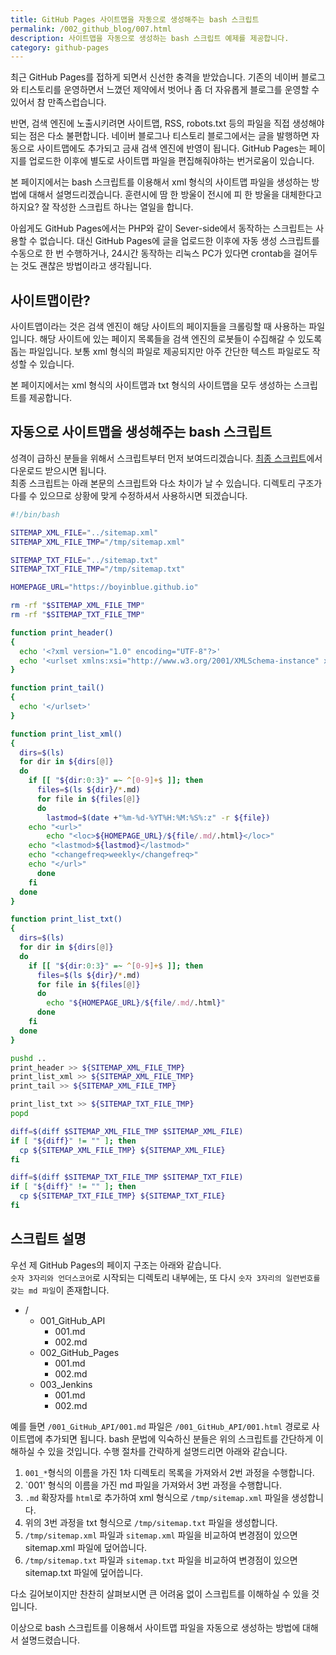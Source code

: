 ```yaml
---
title: GitHub Pages 사이트맵을 자동으로 생성해주는 bash 스크립트
permalink: /002_github_blog/007.html
description: 사이트맵을 자동으로 생성하는 bash 스크립트 예제를 제공합니다.
category: github-pages
---
```

최근 GitHub Pages를 접하게 되면서 신선한 충격을 받았습니다. 
기존의 네이버 블로그와 티스토리를 운영하면서 느꼈던 제약에서 벗어나 
좀 더 자유롭게 블로그를 운영할 수 있어서 참 만족스럽습니다.   


반면, 검색 엔진에 노출시키려면 사이트맵, RSS, robots.txt 등의 파일을 직접 생성해야 되는 점은 다소 불편합니다. 
네이버 블로그나 티스토리 블로그에서는 글을 발행하면 자동으로 사이트맵에도 추가되고 금새 검색 엔진에 반영이 됩니다. 
GitHub Pages는 페이지를 업로드한 이후에 별도로 사이트맵 파일을 편집해줘야하는 번거로움이 있습니다.   
   

본 페이지에서는 bash 스크립트를 이용해서 xml 형식의 사이트맵 파일을 생성하는 방법에 대해서 설명드리겠습니다. 
훈련시에 땀 한 방울이 전시에 피 한 방울을 대체한다고 하지요? 
잘 작성한 스크립트 하나는 열일을 합니다.   
   

아쉽게도 GitHub Pages에서는 PHP와 같이 Sever-side에서 동작하는 스크립트는 사용할 수 없습니다. 
대신 GitHub Pages에 글을 업로드한 이후에 자동 생성 스크립트를 수동으로 한 번 수행하거나, 
24시간 동작하는 리눅스 PC가 있다면 crontab을 걸어두는 것도 괜찮은 방법이라고 생각됩니다.  
   

사이트맵이란?
---

   
사이트맵이라는 것은 검색 엔진이 해당 사이트의 페이지들을 크롤링할 때 사용하는 파일입니다. 
해당 사이트에 있는 페이지 목록들을 검색 엔진의 로봇들이 수집해갈 수 있도록 돕는 파일입니다. 
보통 xml 형식의 파일로 제공되지만 아주 간단한 텍스트 파일로도 작성할 수 있습니다.   
   

본 페이지에서는 xml 형식의 사이트맵과 txt 형식의 사이트맵을 모두 생성하는 스크립트를 제공합니다.   
   

자동으로 사이트맵을 생성해주는 bash 스크립트
---


성격이 급하신 분들을 위해서 스크립트부터 먼저 보여드리겠습니다. 
[최종 스크립트](https://raw.githubusercontent.com/boyinblue/boyinblue.github.io/main/build/make_site_map.sh)에서 다운로드 받으시면 됩니다.   
최종 스크립트는 아래 본문의 스크립트와 다소 차이가 날 수 있습니다. 
디렉토리 구조가 다를 수 있으므로 상황에 맞게 수정하셔서 사용하시면 되겠습니다.   
   
```bash
#!/bin/bash

SITEMAP_XML_FILE="../sitemap.xml"
SITEMAP_XML_FILE_TMP="/tmp/sitemap.xml"

SITEMAP_TXT_FILE="../sitemap.txt"
SITEMAP_TXT_FILE_TMP="/tmp/sitemap.txt"

HOMEPAGE_URL="https://boyinblue.github.io"

rm -rf "$SITEMAP_XML_FILE_TMP"
rm -rf "$SITEMAP_TXT_FILE_TMP"

function print_header()
{
  echo '<?xml version="1.0" encoding="UTF-8"?>'
  echo '<urlset xmlns:xsi="http://www.w3.org/2001/XMLSchema-instance" xsi:schemaLocation="http://www.sitemaps.org/schemas/sitemap/0.9 http://www.sitemaps.org/schemas/sitemap/0.9/sitemap.xsd" xmlns="http://www.sitemaps.org/schemas/sitemap/0.9">' 
}

function print_tail()
{
  echo '</urlset>'
}

function print_list_xml()
{
  dirs=$(ls)
  for dir in ${dirs[@]}
  do
    if [[ "${dir:0:3}" =~ ^[0-9]+$ ]]; then
      files=$(ls ${dir}/*.md)
      for file in ${files[@]}
      do
        lastmod=$(date +"%m-%d-%YT%H:%M:%S%:z" -r ${file})
	echo "<url>"
        echo "<loc>${HOMEPAGE_URL}/${file/.md/.html}</loc>"
	echo "<lastmod>${lastmod}</lastmod>"
	echo "<changefreq>weekly</changefreq>"
	echo "</url>"
      done
    fi
  done
}

function print_list_txt()
{
  dirs=$(ls)
  for dir in ${dirs[@]}
  do
    if [[ "${dir:0:3}" =~ ^[0-9]+$ ]]; then
      files=$(ls ${dir}/*.md)
      for file in ${files[@]}
      do
        echo "${HOMEPAGE_URL}/${file/.md/.html}"
      done
    fi
  done
}

pushd ..
print_header >> ${SITEMAP_XML_FILE_TMP}
print_list_xml >> ${SITEMAP_XML_FILE_TMP}
print_tail >> ${SITEMAP_XML_FILE_TMP}

print_list_txt >> ${SITEMAP_TXT_FILE_TMP}
popd

diff=$(diff $SITEMAP_XML_FILE_TMP $SITEMAP_XML_FILE)
if [ "${diff}" != "" ]; then
  cp ${SITEMAP_XML_FILE_TMP} ${SITEMAP_XML_FILE}
fi

diff=$(diff $SITEMAP_TXT_FILE_TMP $SITEMAP_TXT_FILE)
if [ "${diff}" != "" ]; then
  cp ${SITEMAP_TXT_FILE_TMP} ${SITEMAP_TXT_FILE}
fi
```


스크립트 설명
---
   

우선 제 GitHub Pages의 페이지 구조는 아래와 같습니다.   
`숫자 3자리와 언더스코어`로 시작되는 디렉토리 내부에는, 
또 다시 `숫자 3자리의 일련번호를 갖는 md 파일`이 존재합니다.   
      
* /
  * 001\_GitHub\_API
    * 001.md
    * 002.md
  * 002\_GitHub\_Pages
    * 001.md
    * 002.md
  * 003\_Jenkins
    * 001.md
    * 002.md
   

예를 들면 `/001_GitHub_API/001.md` 파일은 `/001_GitHub_API/001.html` 경로로 사이트맵에 추가되면 됩니다. 
bash 문법에 익숙하신 분들은 위의 스크립트를 간단하게 이해하실 수 있을 것입니다. 
수행 절차를 간략하게 설명드리면 아래와 같습니다.   

   
1. `001_*`형식의 이름을 가진 1차 디렉토리 목록을 가져와서 2번 과정을 수행합니다.
2. `001' 형식의 이름을 가진 md 파일을 가져와서 3번 과정을 수행합니다.
3. `.md` 확장자를 `html`로 추가하여 xml 형식으로 `/tmp/sitemap.xml` 파일을 생성합니다.
4. 위의 3번 과정을 txt 형식으로 `/tmp/sitemap.txt` 파일을 생성합니다.
5. `/tmp/sitemap.xml` 파일과 `sitemap.xml` 파일을 비교하여 변경점이 있으면 sitemap.xml 파일에 덮어씁니다. 
6. `/tmp/sitemap.txt` 파일과 `sitemap.txt` 파일을 비교하여 변경점이 있으면 sitemap.txt 파일에 덮어씁니다. 

   
다소 길어보이지만 찬찬히 살펴보시면 큰 어려움 없이 스크립트를 이해하실 수 있을 것입니다.   

   
이상으로 bash 스크립트를 이용해서 사이트맵 파일을 자동으로 생성하는 방법에 대해서 설명드렸습니다.   

